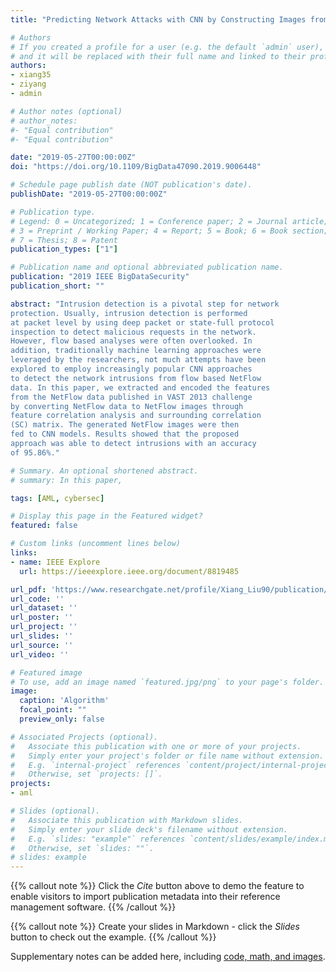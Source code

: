 ```yaml
---
title: "Predicting Network Attacks with CNN by Constructing Images from NetFlow Data"

# Authors
# If you created a profile for a user (e.g. the default `admin` user), write the username (folder name) here 
# and it will be replaced with their full name and linked to their profile.
authors:
- xiang35
- ziyang
- admin

# Author notes (optional)
# author_notes:
#- "Equal contribution"
#- "Equal contribution"

date: "2019-05-27T00:00:00Z"
doi: "https://doi.org/10.1109/BigData47090.2019.9006448"

# Schedule page publish date (NOT publication's date).
publishDate: "2019-05-27T00:00:00Z"

# Publication type.
# Legend: 0 = Uncategorized; 1 = Conference paper; 2 = Journal article;
# 3 = Preprint / Working Paper; 4 = Report; 5 = Book; 6 = Book section;
# 7 = Thesis; 8 = Patent
publication_types: ["1"]

# Publication name and optional abbreviated publication name.
publication: "2019 IEEE BigDataSecurity"
publication_short: ""

abstract: "Intrusion detection is a pivotal step for network
protection. Usually, intrusion detection is performed
at packet level by using deep packet or state-full protocol
inspection to detect malicious requests in the network.
However, flow based analyses were often overlooked. In
addition, traditionally machine learning approaches were
leveraged by the researchers, not much attempts have been
explored to employ increasingly popular CNN approaches
to detect the network intrusions from flow based NetFlow
data. In this paper, we extracted and encoded the features
from the NetFlow data published in VAST 2013 challenge
by converting NetFlow data to NetFlow images through
feature correlation analysis and surrounding correlation
(SC) matrix. The generated NetFlow images were then
fed to CNN models. Results showed that the proposed
approach was able to detect intrusions with an accuracy
of 95.86%."

# Summary. An optional shortened abstract.
# summary: In this paper, 

tags: [AML, cybersec]

# Display this page in the Featured widget?
featured: false

# Custom links (uncomment lines below)
links:
- name: IEEE Explore
  url: https://ieeexplore.ieee.org/document/8819485

url_pdf: 'https://www.researchgate.net/profile/Xiang_Liu90/publication/335495695_Predicting_Network_Attacks_with_CNN_by_Constructing_Images_from_NetFlow_Data/links/5e56ca4b92851cefa1c7d0d1/Predicting-Network-Attacks-with-CNN-by-Constructing-Images-from-NetFlow-Data.pdf'
url_code: ''
url_dataset: ''
url_poster: ''
url_project: ''
url_slides: ''
url_source: ''
url_video: ''

# Featured image
# To use, add an image named `featured.jpg/png` to your page's folder. 
image:
  caption: 'Algorithm'
  focal_point: ""
  preview_only: false

# Associated Projects (optional).
#   Associate this publication with one or more of your projects.
#   Simply enter your project's folder or file name without extension.
#   E.g. `internal-project` references `content/project/internal-project/index.md`.
#   Otherwise, set `projects: []`.
projects:
- aml

# Slides (optional).
#   Associate this publication with Markdown slides.
#   Simply enter your slide deck's filename without extension.
#   E.g. `slides: "example"` references `content/slides/example/index.md`.
#   Otherwise, set `slides: ""`.
# slides: example
---
```


{{% callout note %}}
Click the *Cite* button above to demo the feature to enable visitors to import publication metadata into their reference management software.
{{% /callout %}}

{{% callout note %}}
Create your slides in Markdown - click the *Slides* button to check out the example.
{{% /callout %}}

Supplementary notes can be added here, including [code, math, and images](https://wowchemy.com/docs/writing-markdown-latex/).
